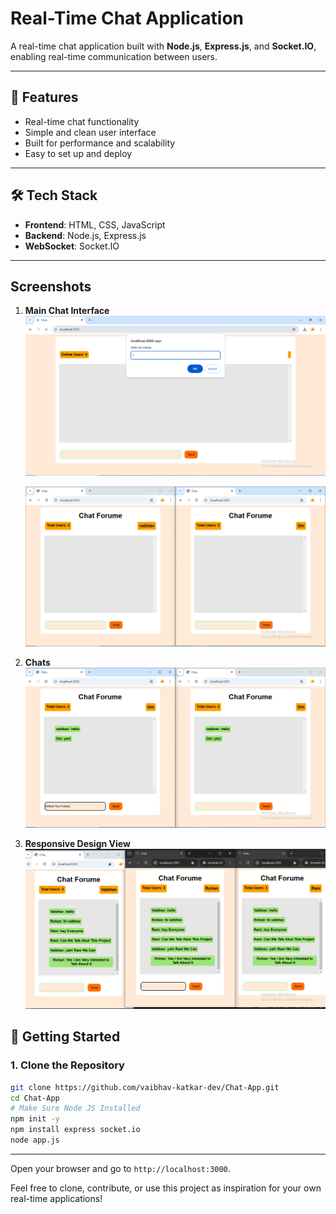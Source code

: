 # Real-Time Chat Application

A real-time chat application built with **Node.js**, **Express.js**, and **Socket.IO**, enabling real-time communication between users.

---

## 🚀 Features

- Real-time chat functionality
- Simple and clean user interface
- Built for performance and scalability
- Easy to set up and deploy

---

## 🛠️ Tech Stack

- **Frontend**: HTML, CSS, JavaScript
- **Backend**: Node.js, Express.js
- **WebSocket**: Socket.IO


---

## Screenshots

1. **Main Chat Interface**  
    ![Enter Name](https://raw.githubusercontent.com/vaibhav-katkar-dev/Chat-App/refs/heads/main/screenshots/0.PNG)

   ![Chat Interface](https://raw.githubusercontent.com/vaibhav-katkar-dev/Chat-App/refs/heads/main/screenshots/1.PNG)

2. **Chats**  
   ![Chat Interface](https://raw.githubusercontent.com/vaibhav-katkar-dev/Chat-App/refs/heads/main/screenshots/2.PNG)

3. **Responsive Design View**  
   ![Responsive Design](https://raw.githubusercontent.com/vaibhav-katkar-dev/Chat-App/refs/heads/main/screenshots/Cha3.PNG)


## 🚦 Getting Started

### 1. Clone the Repository

```bash
git clone https://github.com/vaibhav-katkar-dev/Chat-App.git
cd Chat-App
# Make Sure Node JS Installed
npm init -y
npm install express socket.io
node app.js
```

---

Open your browser and go to `http://localhost:3000`.


Feel free to clone, contribute, or use this project as inspiration for your own real-time applications!